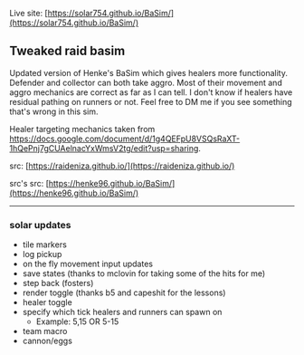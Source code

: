 Live site: [https://solar754.github.io/BaSim/](https://solar754.github.io/BaSim/)

## Tweaked raid basim
Updated version of Henke's BaSim which gives healers more functionality. Defender and collector can both take aggro. Most of their movement and aggro mechanics are correct as far as I can tell. I don't know if healers have residual pathing on runners or not. Feel free to DM me if you see something that's wrong in this sim.

Healer targeting mechanics taken from https://docs.google.com/document/d/1g4QEFpU8VSQsRaXT-1hQePnj7gCUAelnacYxWmsV2tg/edit?usp=sharing.

src: [https://raideniza.github.io/](https://raideniza.github.io/)

src's src: [https://henke96.github.io/BaSim/](https://henke96.github.io/BaSim/)

----------------
### solar updates
- tile markers
- log pickup
- on the fly movement input updates
- save states (thanks to mclovin for taking some of the hits for me)
- step back (fosters)
- render toggle (thanks b5 and capeshit for the lessons)
- healer toggle
- specify which tick healers and runners can spawn on
   - Example: 5,15 OR 5-15
- team macro
- cannon/eggs
